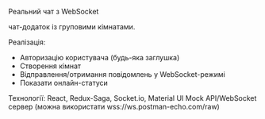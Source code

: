 Реальний чат з WebSocket

чат-додаток із груповими кімнатами.

Реалізація:
- Авторизацію користувача (будь-яка заглушка)
- Створення кімнат
- Відправлення/отримання повідомлень у WebSocket-режимі
- Показати онлайн-статуси

Технології:
React, Redux-Saga, Socket.io, Material UI
Mock API/WebSocket сервер (можна використати wss://ws.postman-echo.com/raw)
```
